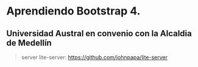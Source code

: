 # Aprendiendo Bootstrap 4.

## Universidad Austral en convenio con la Alcaldia de Medellín

> server lite-server: https://github.com/johnpapa/lite-server
